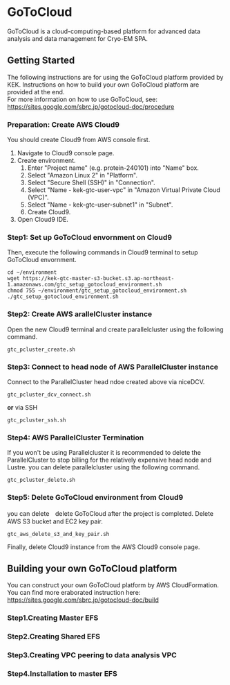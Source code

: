 # GoToCloud

GoToCloud is a cloud-computing-based platform for advanced data analysis and data management for Cryo-EM SPA.

## Getting Started
The following instructions are for using the GoToCloud platform provided by KEK.
Instructions on how to build your own GoToCloud platform are provided at the end.
<br>
For more information on how to use GoToCloud, see: https://sites.google.com/sbrc.jp/gotocloud-doc/procedure
<br>
### Preparation: Create AWS Cloud9
You should create Cloud9 from AWS console first.
1. Navigate to Cloud9 console page.
1. Create environment.
	1. Enter "Project name" (e.g. protein-240101) into "Name" box.
	1. Select "Amazon Linux 2" in "Platform".
	1. Select "Secure Shell (SSH)"  in "Connection".
	1. Select "Name - kek-gtc-user-vpc" in "Amazon Virtual Private Cloud (VPC)".
	1. Select "Name - kek-gtc-user-subnet1" in "Subnet".
	1. Create Cloud9.
1. Open Cloud9 IDE.

### Step1: Set up GoToCloud envornment on Cloud9
Then, execute the following commands in Cloud9 terminal to setup GoToCloud envornment. 
```
cd ~/environment
wget https://kek-gtc-master-s3-bucket.s3.ap-northeast-1.amazonaws.com/gtc_setup_gotocloud_environment.sh
chmod 755 ~/environment/gtc_setup_gotocloud_environment.sh
./gtc_setup_gotocloud_environment.sh
``` 
### Step2: Create AWS arallelCluster instance
Open the new Cloud9 terminal and create parallelcluster using the following command.
```
gtc_pcluster_create.sh
``` 
### Step3: Connect to head node of AWS ParallelCluster instance
Connect to the ParallelCluster head ndoe created above via niceDCV.
```
gtc_pcluster_dcv_connect.sh
```
**or** via SSH
```
gtc_pcluster_ssh.sh
``` 
### Step4: AWS ParallelCluster Termination 
If you won't be using Parallelcluster it is recommended to delete the ParallelCluster to stop billing for the relatively expensive head node and Lustre.
you can delete parallelcluster using the following command.
```
gtc_pcluster_delete.sh
``` 
### Step5: Delete GoToCloud environment from Cloud9
you can delete　delete GoToCloud after the project is completed.
Delete AWS S3 bucket and EC2 key pair.
```
gtc_aws_delete_s3_and_key_pair.sh
``` 
Finally, delete Cloud9 instance from the AWS Cloud9 console page.

## Building your own GoToCloud platform
You can construct your own GoToCloud platform by AWS CloudFormation.
<br>
You can find more eraborated instruction here: https://sites.google.com/sbrc.jp/gotocloud-doc/build

### Step1.Creating Master EFS
### Step2.Creating Shared EFS
### Step3.Creating VPC peering to data analysis VPC
### Step4.Installation to master EFS

